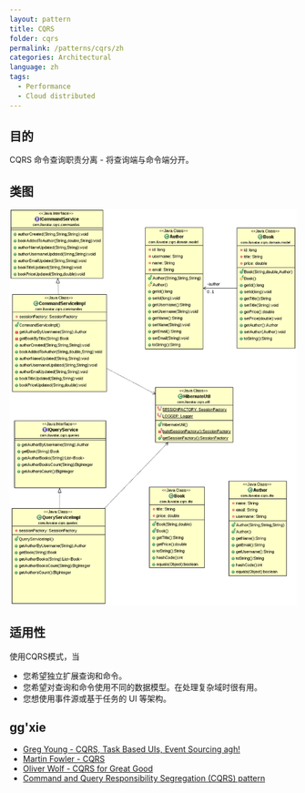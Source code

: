 ```yaml
---
layout: pattern
title: CQRS
folder: cqrs
permalink: /patterns/cqrs/zh
categories: Architectural
language: zh
tags:
  - Performance
  - Cloud distributed
---
```


## 目的
CQRS 命令查询职责分离 - 将查询端与命令端分开。

## 类图
![alt text](../../../cqrs/etc/cqrs.png "CQRS")

## 适用性
使用CQRS模式，当

* 您希望独立扩展查询和命令。
* 您希望对查询和命令使用不同的数据模型。在处理复杂域时很有用。
* 您想使用事件源或基于任务的 UI 等架构。

## gg'xie

* [Greg Young - CQRS, Task Based UIs, Event Sourcing agh!](http://codebetter.com/gregyoung/2010/02/16/cqrs-task-based-uis-event-sourcing-agh/)
* [Martin Fowler - CQRS](https://martinfowler.com/bliki/CQRS.html)
* [Oliver Wolf - CQRS for Great Good](https://www.youtube.com/watch?v=Ge53swja9Dw)
* [Command and Query Responsibility Segregation (CQRS) pattern](https://docs.microsoft.com/en-us/azure/architecture/patterns/cqrs)
